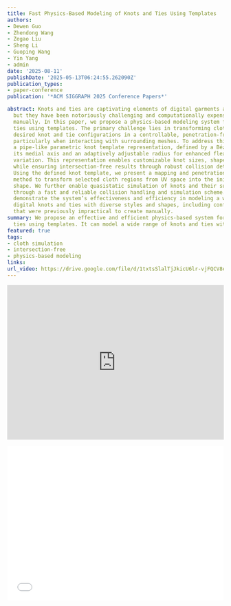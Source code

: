 ```yaml
---
title: Fast Physics-Based Modeling of Knots and Ties Using Templates
authors:
- Dewen Guo
- Zhendong Wang
- Zegao Liu
- Sheng Li
- Guoping Wang
- Yin Yang
- admin
date: '2025-08-11'
publishDate: '2025-05-13T06:24:55.262090Z'
publication_types:
- paper-conference
publication: '*ACM SIGGRAPH 2025 Conference Papers*'

abstract: Knots and ties are captivating elements of digital garments and accessories,
  but they have been notoriously challenging and computationally expensive to model
  manually. In this paper, we propose a physics-based modeling system for knots and
  ties using templates. The primary challenge lies in transforming cloth pieces into
  desired knot and tie configurations in a controllable, penetration-free manner,
  particularly when interacting with surrounding meshes. To address this, we introduce
  a pipe-like parametric knot template representation, defined by a Bézier curve as
  its medial axis and an adaptively adjustable radius for enhanced flexibility and
  variation. This representation enables customizable knot sizes, shapes, and styles
  while ensuring intersection-free results through robust collision detection techniques.
  Using the defined knot template, we present a mapping and penetration-free initialization
  method to transform selected cloth regions from UV space into the initial 3D knot
  shape. We further enable quasistatic simulation of knots and their surrounding meshes
  through a fast and reliable collision handling and simulation scheme. Our experiments
  demonstrate the system’s effectiveness and efficiency in modeling a wide range of
  digital knots and ties with diverse styles and shapes, including configurations
  that were previously impractical to create manually.
summary: We propose an effective and efficient physics-based system for modeling knots and
  ties using templates. It can model a wide range of knots and ties with diverse styles and shapes.
featured: true
tags:
- cloth simulation
- intersection-free
- physics-based modeling
links:
url_video: https://drive.google.com/file/d/1txtsSlalTjJkicU6lr-vjFQCV8e3yFyW/view?usp=sharing
---
```


<p align="center">
<iframe width="100%" height="360" src="https://www.youtube.com/embed/6RiGgLUQ3ic?si=2qIHY2lF8GAldfCH" title="YouTube video player" frameborder="0" allow="accelerometer; autoplay; clipboard-write; encrypted-media; gyroscope; picture-in-picture; web-share" allowfullscreen></iframe>
</p>
<p align="center">
<iframe width="100%" height="360" src="//player.bilibili.com/player.html?isOutside=true&aid=114499046608438&bvid=BV1bR7ZzkEiW&cid=29936256484&p=1" scrolling="no" border="0" frameborder="no" framespacing="0" allowfullscreen="true"> </iframe>
</p>
